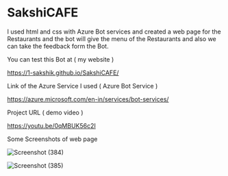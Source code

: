 # SakshiCAFE

I used html and css with Azure Bot services and created a web page for the Restaurants and the bot will give the menu of the Restaurants and also we can take the feedback form the Bot.

You can test this Bot at ( my website )

https://1-sakshik.github.io/SakshiCAFE/

Link of the Azure Service I used ( Azure Bot Service )

https://azure.microsoft.com/en-in/services/bot-services/

Project URL ( demo video )

https://youtu.be/0qMBUK56c2I

Some Screenshots of web page 

![Screenshot (384)](https://user-images.githubusercontent.com/101929086/164251121-bb49ef4b-de47-44ad-aa73-b39e86f9a8fc.png)

![Screenshot (385)](https://user-images.githubusercontent.com/101929086/164251230-411c00f0-6a29-45ff-a2a1-ebbd070fb8d4.png)











